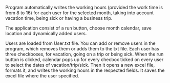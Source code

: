 Program automatically writes the working hours (provided the work time is from 8 to 16) for each user for the selected month, taking into account vacation time, being sick or having a business trip.

The application consist of a run button, choose month calendar, save location and dynamically added users. 

Users are loaded from User.txt file. You can add or remove users in the program, which removes them or adds them to the txt file. 
Each user has three checkboxes, for vacation, going on a trip or being sick. When the run button is clicked, calendar pops up for every checbox ticked on every user to select the dates of vacation/trip/sick. Then it opens a new excel file, formats it, and writes the working hours in the respected fields. It saves the excel file where the user specified.

